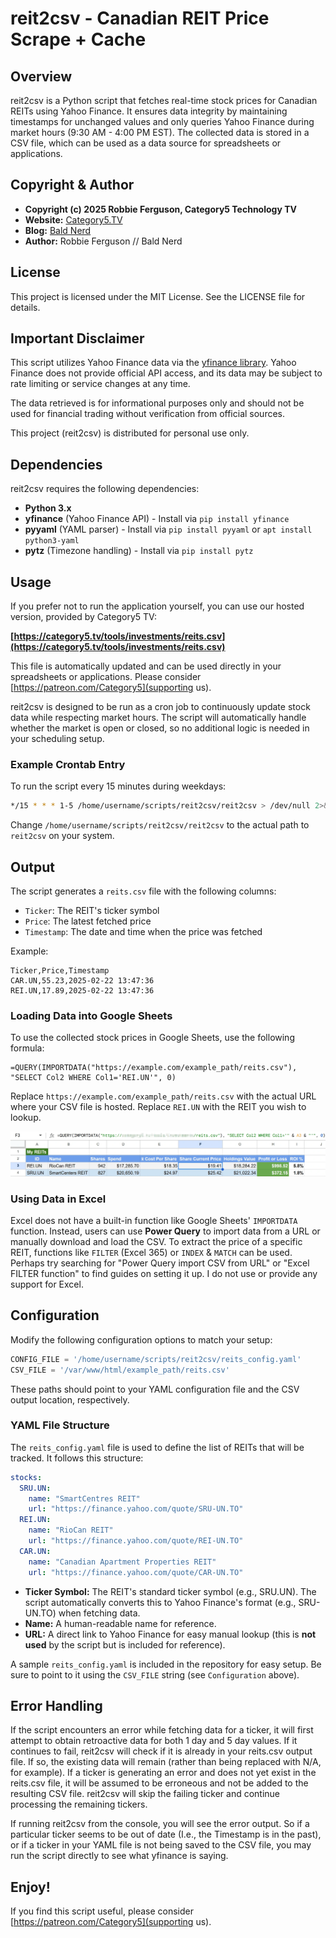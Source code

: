 # reit2csv - Canadian REIT Price Scrape + Cache

## Overview

reit2csv is a Python script that fetches real-time stock prices for Canadian REITs using Yahoo Finance. It ensures data integrity by maintaining timestamps for unchanged values and only queries Yahoo Finance during market hours (9:30 AM - 4:00 PM EST). The collected data is stored in a CSV file, which can be used as a data source for spreadsheets or applications.

## Copyright & Author

- **Copyright (c) 2025 Robbie Ferguson, Category5 Technology TV**
- **Website:** [Category5.TV](https://Category5.TV)
- **Blog:** [Bald Nerd](https://baldnerd.com/)
- **Author:** Robbie Ferguson // Bald Nerd

## License

This project is licensed under the MIT License. See the LICENSE file for details.

## Important Disclaimer

This script utilizes Yahoo Finance data via the [yfinance library](https://github.com/ranaroussi/yfinance). Yahoo Finance does not provide official API access, and its data may be subject to rate limiting or service changes at any time.

The data retrieved is for informational purposes only and should not be used for financial trading without verification from official sources.

This project (reit2csv) is distributed for personal use only.

## Dependencies

reit2csv requires the following dependencies:

- **Python 3.x**
- **yfinance** (Yahoo Finance API) - Install via `pip install yfinance`
- **pyyaml** (YAML parser) - Install via `pip install pyyaml` or `apt install python3-yaml`
- **pytz** (Timezone handling) - Install via `pip install pytz`

## Usage

If you prefer not to run the application yourself, you can use our hosted version, provided by Category5 TV:

**[https://category5.tv/tools/investments/reits.csv](https://category5.tv/tools/investments/reits.csv)**

This file is automatically updated and can be used directly in your spreadsheets or applications. Please consider [https://patreon.com/Category5](supporting us).

reit2csv is designed to be run as a cron job to continuously update stock data while respecting market hours. The script will automatically handle whether the market is open or closed, so no additional logic is needed in your scheduling setup.

### Example Crontab Entry

To run the script every 15 minutes during weekdays:

```sh
*/15 * * * 1-5 /home/username/scripts/reit2csv/reit2csv > /dev/null 2>&1
```

Change `/home/username/scripts/reit2csv/reit2csv` to the actual path to `reit2csv` on your system.

## Output

The script generates a `reits.csv` file with the following columns:

- `Ticker`: The REIT's ticker symbol
- `Price`: The latest fetched price
- `Timestamp`: The date and time when the price was fetched

Example:

```csv
Ticker,Price,Timestamp
CAR.UN,55.23,2025-02-22 13:47:36
REI.UN,17.89,2025-02-22 13:47:36
```

### Loading Data into Google Sheets

To use the collected stock prices in Google Sheets, use the following formula:

```excel
=QUERY(IMPORTDATA("https://example.com/example_path/reits.csv"), "SELECT Col2 WHERE Col1='REI.UN'", 0)
```

Replace `https://example.com/example_path/reits.csv` with the actual URL where your CSV file is hosted. Replace `REI.UN` with the REIT you wish to lookup.

![](sample-spreadsheet.webp)

### Using Data in Excel

Excel does not have a built-in function like Google Sheets' `IMPORTDATA` function. Instead, users can use **Power Query** to import data from a URL or manually download and load the CSV. To extract the price of a specific REIT, functions like `FILTER` (Excel 365) or `INDEX` & `MATCH` can be used. Perhaps try searching for "Power Query import CSV from URL" or "Excel FILTER function" to find guides on setting it up. I do not use or provide any support for Excel.

## Configuration

Modify the following configuration options to match your setup:

```python
CONFIG_FILE = '/home/username/scripts/reit2csv/reits_config.yaml'
CSV_FILE = '/var/www/html/example_path/reits.csv'
```

These paths should point to your YAML configuration file and the CSV output location, respectively.

### YAML File Structure

The `reits_config.yaml` file is used to define the list of REITs that will be tracked. It follows this structure:

```yaml
stocks:
  SRU.UN:
    name: "SmartCentres REIT"
    url: "https://finance.yahoo.com/quote/SRU-UN.TO"
  REI.UN:
    name: "RioCan REIT"
    url: "https://finance.yahoo.com/quote/REI-UN.TO"
  CAR.UN:
    name: "Canadian Apartment Properties REIT"
    url: "https://finance.yahoo.com/quote/CAR-UN.TO"
```

- **Ticker Symbol:** The REIT's standard ticker symbol (e.g., SRU.UN). The script automatically converts this to Yahoo Finance's format (e.g., SRU-UN.TO) when fetching data.
- **Name:** A human-readable name for reference.
- **URL:** A direct link to Yahoo Finance for easy manual lookup (this is **not used** by the script but is included for reference).

A sample `reits_config.yaml` is included in the repository for easy setup. Be sure to point to it using the `CSV_FILE` string (see `Configuration` above).

## Error Handling

If the script encounters an error while fetching data for a ticker, it will first attempt to obtain retroactive data for both 1 day and 5 day values. If it continues to fail, reit2csv will check if it is already in your reits.csv output file. If so, the existing data will remain (rather than being replaced with N/A, for example). If a ticker is generating an error and does not yet exist in the reits.csv file, it will be assumed to be erroneous and not be added to the resulting CSV file. reit2csv will skip the failing ticker and continue processing the remaining tickers.

If running reit2csv from the console, you will see the error output. So if a particular ticker seems to be out of date (I.e., the Timestamp is in the past), or if a ticker in your YAML file is not being saved to the CSV file, you may run the script directly to see what yfinance is saying.

## Enjoy!

If you find this script useful, please consider [https://patreon.com/Category5](supporting us).
